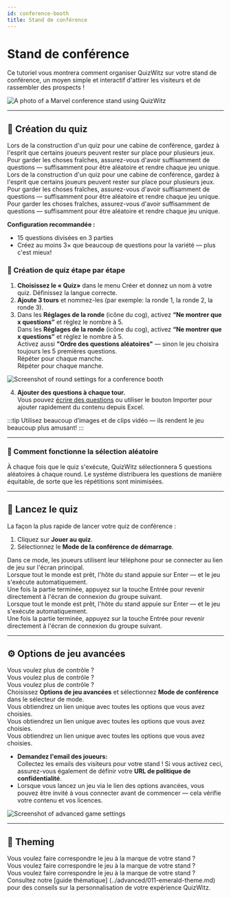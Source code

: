 ```yaml
---
id: conference-booth
title: Stand de conférence
---
```


# Stand de conférence

Ce tutoriel vous montrera comment organiser QuizWitz sur votre stand de conférence, un moyen simple et interactif d'attirer les visiteurs et de rassembler des prospects !

![A photo of a Marvel conference stand using QuizWitz](/images/photos/marvel.jpg)

---

## 📝 Création du quiz

Lors de la construction d'un quiz pour une cabine de conférence, gardez à l'esprit que certains joueurs peuvent rester sur place pour plusieurs jeux.\
Pour garder les choses fraîches, assurez-vous d'avoir suffisamment de questions — suffisamment pour être aléatoire et rendre chaque jeu unique.\
Lors de la construction d'un quiz pour une cabine de conférence, gardez à l'esprit que certains joueurs peuvent rester sur place pour plusieurs jeux.\
Pour garder les choses fraîches, assurez-vous d'avoir suffisamment de questions — suffisamment pour être aléatoire et rendre chaque jeu unique.\
Pour garder les choses fraîches, assurez-vous d'avoir suffisamment de questions — suffisamment pour être aléatoire et rendre chaque jeu unique.

**Configuration recommandée :**

- 15 questions divisées en 3 parties
- Créez au moins 3× que beaucoup de questions pour la variété — plus c'est mieux!

### 🎲 Création de quiz étape par étape

1. **Choisissez le « Quiz»** dans le menu Créer et donnez un nom à votre quiz. Définissez la langue correcte.
2. **Ajoute 3 tours** et nommez-les (par exemple: la ronde 1, la ronde 2, la ronde 3).
3. Dans les **Réglages de la ronde** (icône du cog), activez **“Ne montrer que x questions”** et réglez le nombre à 5.\
  Dans les **Réglages de la ronde** (icône du cog), activez **“Ne montrer que x questions”** et réglez le nombre à 5.\
  Activez aussi **"Ordre des questions aléatoires"** — sinon le jeu choisira toujours les 5 premières questions.\
  Répéter pour chaque manche.\
  Répéter pour chaque manche.

![Screenshot of round settings for a conference booth](/images/tutorials/conference/round_settings.png)

4. **Ajouter des questions à chaque tour.**\
  Vous pouvez [écrire des questions](../editor/005-writing-questions.md) ou utiliser le bouton Importer pour ajouter rapidement du contenu depuis Excel.

:::tip
Utilisez beaucoup d’images et de clips vidéo — ils rendent le jeu beaucoup plus amusant!
:::

---

### 🔀 Comment fonctionne la sélection aléatoire

À chaque fois que le quiz s'exécute, QuizWitz sélectionnera 5 questions aléatoires à chaque round. Le système distribuera les questions de manière équitable, de sorte que les répétitions sont minimisées.

---

## 🚀 Lancez le quiz

La façon la plus rapide de lancer votre quiz de conférence :

1. Cliquez sur **Jouer au quiz**.
2. Sélectionnez le **Mode de la conférence de démarrage**.

Dans ce mode, les joueurs utilisent leur téléphone pour se connecter au lien de jeu sur l'écran principal.\
Lorsque tout le monde est prêt, l'hôte du stand appuie sur Enter — et le jeu s'exécute automatiquement.\
Une fois la partie terminée, appuyez sur la touche Entrée pour revenir directement à l'écran de connexion du groupe suivant.\
Lorsque tout le monde est prêt, l'hôte du stand appuie sur Enter — et le jeu s'exécute automatiquement.\
Une fois la partie terminée, appuyez sur la touche Entrée pour revenir directement à l'écran de connexion du groupe suivant.

---

## ⚙️ Options de jeu avancées

Vous voulez plus de contrôle ?\
Vous voulez plus de contrôle ?\
Vous voulez plus de contrôle ?\
Choisissez **Options de jeu avancées** et sélectionnez **Mode de conférence** dans le sélecteur de mode.\
Vous obtiendrez un lien unique avec toutes les options que vous avez choisies.\
Vous obtiendrez un lien unique avec toutes les options que vous avez choisies.\
Vous obtiendrez un lien unique avec toutes les options que vous avez choisies.

- **Demandez l'email des joueurs:**\
  Collectez les emails des visiteurs pour votre stand ! Si vous activez ceci, assurez-vous également de définir votre **URL de politique de confidentialité**.
- Lorsque vous lancez un jeu via le lien des options avancées, vous pouvez être invité à vous connecter avant de commencer — cela vérifie votre contenu et vos licences.

![Screenshot of advanced game settings](/images/tutorials/conference/advanced_game_settings.png)

---

## 🎨 Theming

Vous voulez faire correspondre le jeu à la marque de votre stand ?\
Vous voulez faire correspondre le jeu à la marque de votre stand ?\
Vous voulez faire correspondre le jeu à la marque de votre stand ?\
Consultez notre [guide thématique] (../advanced/011-emerald-theme.md) pour des conseils sur la personnalisation de votre expérience QuizWitz.
